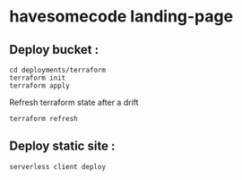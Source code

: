 # havesomecode landing-page

## Deploy bucket :

```
cd deployments/terraform
terraform init
terraform apply
```

Refresh terraform state after a drift

`terraform refresh`

## Deploy static site :

```
serverless client deploy
```
